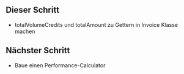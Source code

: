 ## Dieser Schritt
- totalVolumeCredits und totalAmount zu Gettern in Invoice Klasse machen

## Nächster Schritt
- Baue einen Performance-Calculator